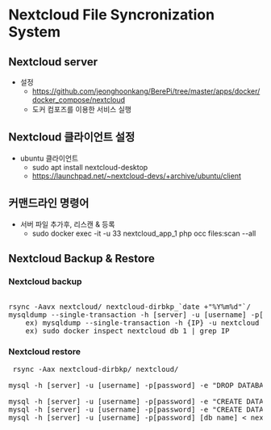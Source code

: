 # Nextcloud File Syncronization System

## Nextcloud server
- 설정
  - https://github.com/jeonghoonkang/BerePi/tree/master/apps/docker/docker_compose/nextcloud
  - 도커 컴포즈를 이용한 서비스 실행 

## Nextcloud 클라이언트 설정
- ubuntu 클라이언트 
  - sudo apt install nextcloud-desktop
  - https://launchpad.net/~nextcloud-devs/+archive/ubuntu/client


## 커맨드라인 명령어
- 서버 파일 추가후, 리스캔 & 등록
  - sudo docker exec -it -u 33 nextcloud_app_1 php occ files:scan --all 

## Nextcloud Backup & Restore

### Nextcloud backup
<pre> 
rsync -Aavx nextcloud/ nextcloud-dirbkp_`date +"%Y%m%d"`/ 
mysqldump --single-transaction -h [server] -u [username] -p[password] [db_name] > nextcloud-sqlbkp_`date +"%Y%m%d"`.bak 
    ex) mysqldump --single-transaction -h {IP} -u nextcloud -p{PW} nextcloud > nextcloud_sql_bk_new.bak 
    ex) sudo docker inspect nextcloud_db_1 | grep IP 
</pre>

### Nextcloud restore
<pre> rsync -Aax nextcloud-dirbkp/ nextcloud/ 

mysql -h [server] -u [username] -p[password] -e "DROP DATABASE nextcloud" 

mysql -h [server] -u [username] -p[password] -e "CREATE DATABASE nextcloud" 
mysql -h [server] -u [username] -p[password] -e "CREATE DATABASE nextcloud CHARACTER SET utf8mb4 COLLATE utf8mb4_general_ci"
mysql -h [server] -u [username] -p[password] [db_name] < nextcloud-sqlbkp.bak -v </pre>

